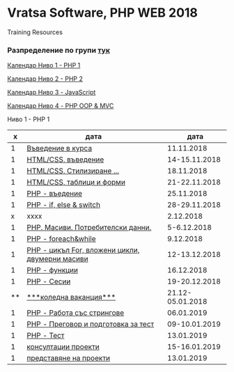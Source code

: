 # Vratsa Software, PHP WEB 2018
Training Resources

<h3>Разпределение по групи <a href="https://docs.google.com/spreadsheets/d/1io_9_z07-AK52bFqosF3X9LNQBeQKlnBbhj4NIytmAE/edit?usp=sharing" target="_blank"> тук </a></h3>
<p><a href="#php1"> Календар Ниво 1 - РНР 1 </a></p>
<p><a href="" target="_blank"> Календар Ниво 2 - РНР 2 </a></p>
<p><a href="" target="_blank"> Календар Ниво 3 - JavaScript </a></p>
<p><a href="" target="_blank"> Календар Ниво 4 - PHP OOP & MVC </a></p>
<a name="php1">Ниво 1 - РНР 1</a> 
<table>
		<thead>
			<tr>
				<th>х</th>
				<th>дата</th>
				<th>дата</th>
			</tr>
		</thead>
		<tbody>
			<tr>
				<td>1</td>
				<td><a href="https://github.com/miletomova/VSO-PHP-WEB-2018/tree/master/01_PHP_1/01_Intro">Въведение в курса</a></td>
				<td>11.11.2018</td>
			</tr>
			<tr>
				<td>1</td>
				<td><a href="">HTML/CSS, въведение</a></td>
				<td>14-15.11.2018</td>
			</tr>
			<tr>
				<td>1</td>
				<td><a href="">HTML/CSS, Стилизиране ...</a></td>
				<td>18.11.2018</td>
			</tr>
			<tr>
				<td>1</td>
				<td><a href="">HTML/CSS, таблици и форми</a></td>
				<td>21-22.11.2018</td>
			</tr>
			<tr>
				<td>1</td>
				<td><a href="">PHP - въедение</a></td>
				<td>25.11.2018</td>
			</tr>
			<tr>
				<td>1</td>
				<td><a href="">PHP - if, else & switch</a></td>
				<td>28-29.11.2018</td>
			</tr>
			<tr>
				<td>х</td>
				<td>хххх</td>
				<td>2.12.2018</td>
			</tr>
			<tr>
				<td>1</td>
				<td><a href="">PHP. Масиви. Потребителски данни.</a></td>
				<td>5-6.12.2018</td>
			</tr>
			<tr>
				<td>1</td>
				<td><a href="">PHP - foreach&while</a></td>
				<td>9.12.2018</td>
			</tr>
			<tr>
				<td>1</td>
				<td><a href="">PHP - цикъл For, вложени цикли, двумерни масиви</a></td>
				<td>12-13.12.2018</td>
			</tr>
			<tr>
				<td>1</td>
				<td><a href="">PHP - функции</a></td>
				<td>16.12.2018</td>
			</tr>
			<tr>
				<td>1</td>
				<td><a href="">PHP - Сесии</a></td>
				<td>19-20.12.2018</td>
			</tr>
			<tr>
				<td>**</td>
				<td><a href="">***коледна ваканция***</a></td>
				<td>21.12-05.01.2018</td>
			</tr>
			<tr>
				<td>1</td>
				<td><a href="">PHP - Работа със стрингове</a></td>
				<td>06.01.2019</td>
			</tr>
			<tr>
				<td>1</td>
				<td><a href="">PHP - Преговор и подготовка за тест</a></td>
				<td>09-10.01.2019</td>
			</tr>
			<tr>
				<td>1</td>
				<td><a href="">PHP - Тест</a></td>
				<td>13.01.2019</td>
			</tr>
			<tr>
				<td>1</td>
				<td><a href="">консултации проекти</a></td>
				<td>15-16.01.2019</td>
			</tr>
			<tr>
				<td>1</td>
				<td><a href="">представяне на проекти</a></td>
				<td>13.01.2019</td>
			</tr>
		</tbody>
	</table>
